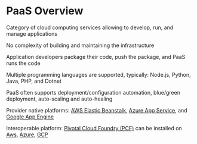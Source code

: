 # PaaS Overview

Category of cloud computing services allowing to develop, run, and manage applications

No complexity of building and maintaining the infrastructure

Application developers package their code, push the package, and PaaS runs the code

Multiple programming languages are supported, typically: Node.js, Python, Java, PHP, and Dotnet

PaaS often supports deployment/configuration automation, blue/green deployment, auto-scaling and auto-healing

Provider native platforms: [AWS Elastic Beanstalk](https://aws.amazon.com/elasticbeanstalk/), [Azure App Service](https://docs.microsoft.com/en-us/azure/app-service/), and [Google App Engine](https://cloud.google.com/appengine/)

Interoperable platform: [Pivotal Cloud Foundry \(PCF\)](https://pivotal.io/platform) can be installed on [Aws](https://docs.pivotal.io/platform/2-8/customizing/aws.html), [Azure](https://azuremarketplace.microsoft.com/en-us/marketplace/apps/pivotal.pivotal-cloud-foundry), [GCP](https://docs.pivotal.io/platform/2-8/customizing/gcp.html)

